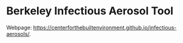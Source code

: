 # Berkeley Infectious Aerosol Tool

Webpage: https://centerforthebuiltenvironment.github.io/infectious-aerosols/.

